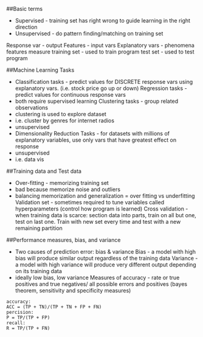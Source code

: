 ##Basic terms
- Supervised - training set has right wrong to guide learning in the right direction
- Unsupervised - do pattern finding/matching on training set 

Response var - output
Features - input vars
Explanatory vars - phenomena features measure
training set - used to train program
test set - used to test program

##Machine Learning Tasks
- Classification tasks - predict values for DISCRETE response vars using explanatory vars. (i.e. stock price go up or down)
Regression tasks - predict values for continuous response vars
- both require supervised learning
Clustering tasks - group related observations
- clustering is used to explore dataset
- i.e. cluster by genres for internet radios
- unsupervised
- Dimensionality Reduction Tasks - for datasets with millions of explanatory variables, use only vars that have greatest effect on response
- unsupervised
- i.e. data vis

##Training data and Test data
- Over-fitting - memorizing training set
- bad because memorize noise and outliers
- balancing memorization and generalization = over fitting vs underfitting
Validation set - sometimes required to tune variables called hyperparameters (control how program is learned)
Cross validation - when training data is scarce: section data into parts, train on all but one, test on last one. Train with new set every time and test with a new remaining partition

##Performance measures, bias, and variance
- Two causes of prediction error: bias & variance
Bias - a model with high bias will produce similar output regardless of the training data
Variance - a model with high variance will produce very different output depending on its training data
- ideally low bias, low variance
Measures of accuracy - rate or true positives and true negatives/ all possible errors and positives (bayes theorem, sensitivity and specificity measures)

```
accuracy:
ACC = (TP + TN)/(TP + TN + FP + FN)
percision:
P = TP/(TP + FP)
recall:
R = TP/(TP + FN)
```
